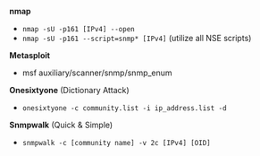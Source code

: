 **nmap**
- `nmap -sU -p161 [IPv4] --open`
- `nmap -sU -p161 --script=snmp* [IPv4]` (utilize all NSE scripts)

**Metasploit**
- msf auxiliary/scanner/snmp/snmp_enum

**Onesixtyone** (Dictionary Attack)
- `onesixtyone -c community.list -i ip_address.list -d`

**Snmpwalk** (Quick & Simple)
- `snmpwalk -c [community name] -v 2c [IPv4] [OID]`
